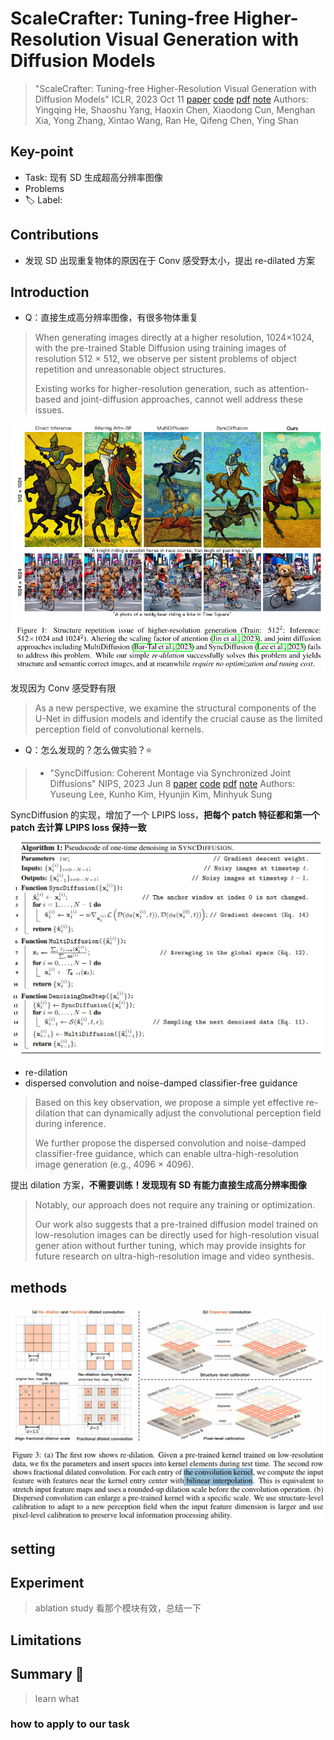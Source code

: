 # ScaleCrafter: Tuning-free Higher-Resolution Visual Generation with Diffusion Models

> "ScaleCrafter: Tuning-free Higher-Resolution Visual Generation with Diffusion Models" ICLR, 2023 Oct 11
> [paper](http://arxiv.org/abs/2310.07702v1) [code]() [pdf](./2023_10_ICLR_ScaleCrafter--Tuning-free-Higher-Resolution-Visual-Generation-with-Diffusion-Models.pdf) [note](./2023_10_ICLR_ScaleCrafter--Tuning-free-Higher-Resolution-Visual-Generation-with-Diffusion-Models_Note.md)
> Authors: Yingqing He, Shaoshu Yang, Haoxin Chen, Xiaodong Cun, Menghan Xia, Yong Zhang, Xintao Wang, Ran He, Qifeng Chen, Ying Shan

## Key-point

- Task: 现有 SD 生成超高分辨率图像
- Problems
- :label: Label:

## Contributions

- 发现 SD 出现重复物体的原因在于 Conv 感受野太小，提出 re-dilated 方案



## Introduction

- Q：直接生成高分辨率图像，有很多物体重复

> When generating images directly at a higher resolution, 1024×1024, with the pre-trained Stable Diffusion using training images of resolution 512 × 512, we observe per sistent problems of object repetition and unreasonable object structures.
>
> Existing works for higher-resolution generation, such as attention-based and joint-diffusion approaches, cannot well address these issues. 

![fig1](docs/2023_10_ICLR_ScaleCrafter--Tuning-free-Higher-Resolution-Visual-Generation-with-Diffusion-Models_Note/fig1.png)

发现因为 Conv 感受野有限

> As a new perspective, we examine the structural components of the U-Net in diffusion models and identify the crucial cause as the limited perception field of convolutional kernels.

- Q：怎么发现的？怎么做实验？:star:

> - "SyncDiffusion: Coherent Montage via Synchronized Joint Diffusions" NIPS, 2023 Jun 8
>   [paper](http://arxiv.org/abs/2306.05178v3) [code](https://syncdiffusion.github.io.) [pdf](./2023_06_NIPS_SyncDiffusion--Coherent-Montage-via-Synchronized-Joint-Diffusions.pdf) [note](./2023_06_NIPS_SyncDiffusion--Coherent-Montage-via-Synchronized-Joint-Diffusions_Note.md)
>   Authors: Yuseung Lee, Kunho Kim, Hyunjin Kim, Minhyuk Sung

SyncDiffusion 的实现，增加了一个 LPIPS loss，**把每个 patch 特征都和第一个 patch 去计算 LPIPS loss 保持一致**

![ag1](docs/2023_06_NIPS_SyncDiffusion--Coherent-Montage-via-Synchronized-Joint-Diffusions_Note/ag1.png)



-  re-dilation
- dispersed convolution and noise-damped classifier-free guidance

> Based on this key observation, we propose a simple yet effective re-dilation that can dynamically adjust the convolutional perception field during inference.
>
> We further propose the dispersed convolution and noise-damped classifier-free guidance, which can enable ultra-high-resolution image generation (e.g., 4096 × 4096).

提出 dilation 方案，**不需要训练！发现现有 SD 有能力直接生成高分辨率图像**

> Notably, our approach does not require any training or optimization.
>
> Our work also suggests that a pre-trained diffusion model trained on low-resolution images can be directly used for high-resolution visual gener ation without further tuning, which may provide insights for future research on ultra-high-resolution image and video synthesis. 





## methods

![fig3](docs/2023_10_ICLR_ScaleCrafter--Tuning-free-Higher-Resolution-Visual-Generation-with-Diffusion-Models_Note/fig3.png)



## setting

## Experiment

> ablation study 看那个模块有效，总结一下

## Limitations

## Summary :star2:

> learn what

### how to apply to our task

